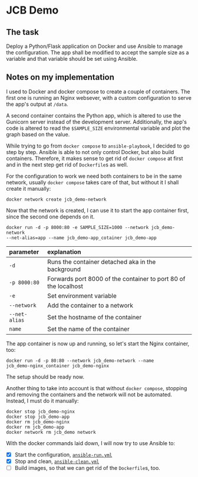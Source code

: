# JCB Demo
## The task
Deploy a Python/Flask application on Docker and use Ansible to manage the
configuration. The app shall be modified to accept the sample size as a
variable and that variable should be set using Ansible.

## Notes on my implementation
I used to Docker and docker compose to create a couple of containers. The first
one is running an Nginx websever, with a custom configuration to serve the app's
output at `/data`.

A second container contains the Python app, which is altered to use the Gunicorn
server instead of the development server. Additionally, the app's code is
altered to read the `$SAMPLE_SIZE` environmental variable and plot the graph based
on the value.

While trying to go from `docker compose` to `ansible-playbook`, I decided to go step by
step. Ansible is able to not only control Docker, but also build containers.
Therefore, it makes sense to get rid of `docker compose` at first and in the
next step get rid of `Dockerfile`s as well.

For the configuration to work we need both containers to be in the same network,
usually `docker compose` takes care of that, but without it I shall create it
manually:

```
docker network create jcb_demo-network
```

Now that the network is created, I can use it to start the app container first,
since the second one depends on it.

```
docker run -d -p 8000:80 -e SAMPLE_SIZE=1000 --network jcb_demo-network
--net-alias=app --name jcb_demo-app_cotainer jcb_demo-app
```
| parameter     | explanation
|:------------- | :---
| `-d`          | Runs the container detached aka in the background
| `-p 8000:80`  | Forwards port 8000 of the container to port 80 of the localhost
| `-e`          | Set environment variable
| `--network`   | Add the container to a network
| `--net-alias` | Set the hostname of the container
| `name`        | Set the name of the container

The app container is now up and running, so let's start the Nginx container, too:
```
docker run -d -p 80:80 --network jcb_demo-network --name
jcb_demo-nginx_container jcb_demo-nginx
```
The setup should be ready now.

Another thing to take into account is that without `docker compose`, stopping
and removing the containers and the network will not be automated. Instead, I
must do it manually:
```
docker stop jcb_demo-nginx
docker stop jcb_demo-app
docker rm jcb_demo-nginx
docker rm jcb_demo-app
docker network rm jcb_demo network
```
With the docker commands laid down, I will now try to use Ansible to:
- [x] Start the configuration, [`ansible-run.yml`](https://github.com/dscharalampidis/jcb-demo/blob/main/ansible-run.yml)
- [x] Stop and clean, [`ansible-clean.yml`](https://github.com/dscharalampidis/jcb-demo/blob/main/ansible-clean.yml)
- [ ] Build images, so that we can get rid of the `Dockerfile`s, too.
